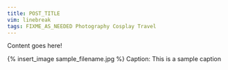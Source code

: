 ```yaml
---
title: POST_TITLE
vim: linebreak
tags: FIXME_AS_NEEDED Photography Cosplay Travel
---
```


Content goes here!

{% insert_image sample_filename.jpg %}
Caption: This is a sample caption
